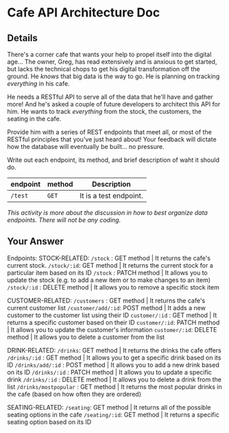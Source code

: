 # Cafe API Architecture Doc

## Details

There's a corner cafe that wants your help to propel itself into the digital age... The owner, Greg, has read extensively and is anxious to get started, but lacks the technical chops to get his digital transformation off the ground. He _knows_ that big data is the way to go. He is planning on tracking _everything_ in his cafe.

He needs a RESTful API to serve all of the data that he'll have and gather more! And he's asked a couple of future developers to architect this API for him. He wants to track _everything_ from the stock, the customers, the seating in the cafe.

Provide him with a series of REST endpoints that meet all, or most of the RESTful principles that you've just heard about! Your feedback will dictate how the database will eventually be built... no pressure.

Write out each endpoint, its method, and brief description of waht it should do.

| endpoint | method | Description            |
| -------- | ------ | ---------------------- |
| `/test`  | `GET`  | It is a test endpoint. |

_This activity is more about the discussion in how to best organize data endpoints. There will not be any coding._

## Your Answer

Endpoints:
STOCK-RELATED:
`/stock` : GET method | It returns the cafe's current stock.
`/stock/:id`: GET method | It returns the current stock for a particular item based on its ID
`/stock` : PATCH method | It allows you to update the stock (e.g. to add a new item or to make changes to an item)
`/stock/:id` : DELETE method | It allows you to remove a specific stock item

CUSTOMER-RELATED:
`/customers` : GET method | It returns the cafe's current customer list
`/customer/add/:id`: POST method | It adds a new customer to the customer list using their ID
`customer/:id` : GET method | It returns a specific customer based on their ID
`customer/:id`: PATCH method | It allows you to update the customer's information
`customer/:id`: DELETE method | It allows you to delete a customer from the list

DRINK-RELATED:
`/drinks`: GET method | It returns the drinks the cafe offers
`/drinks/:id` : GET method | It allows you to get a specific drink based on its ID
`/drinks/add/:id` : POST method | It allows you to add a new drink based on its ID
`/drinks/:id` : PATCH method | It allows you to update a specific drink
`/drinks/:id` : DELETE method | It allows you to delete a drink from the list
`/drinks/mostpopular` : GET method | It returns the most popular drinks in the cafe (based on how often they are ordered)

SEATING-RELATED:
`/seating`: GET method | It returns all of the possible seating options in the cafe
`/seating/:id`: GET method | It returns a specific seating option based on its ID
